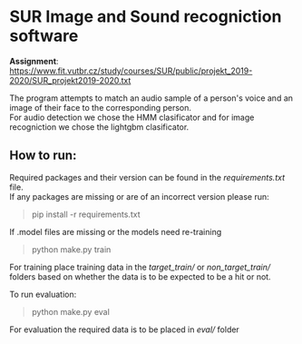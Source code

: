 # SUR Image and Sound recogniction software

**Assignment**: https://www.fit.vutbr.cz/study/courses/SUR/public/projekt_2019-2020/SUR_projekt2019-2020.txt

The program attempts to match an audio sample of a person's voice and an image of their face to the corresponding person.<br>
For audio detection we chose the HMM clasificator and for image recogniction we chose the lightgbm clasificator.<br>

## How to run:

Required packages and their version can be found in the *requirements.txt* file.<br>
If any packages are missing or are of an incorrect version please run:

> pip install -r requirements.txt

If .model files are missing or the models need re-training

> python make.py train

For training place training data in the *target_train/* or *non_target_train/* folders based on whether the data
is to be expected to be a hit or not.

To run evaluation:

> python make.py eval

For evaluation the required data is to be placed in *eval/* folder